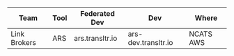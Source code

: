 |Team|Tool|Federated Dev|Dev|Where
|---|---|---|---|---
|Link Brokers| ARS|ars.transltr.io|ars-dev.transltr.io|NCATS AWS
